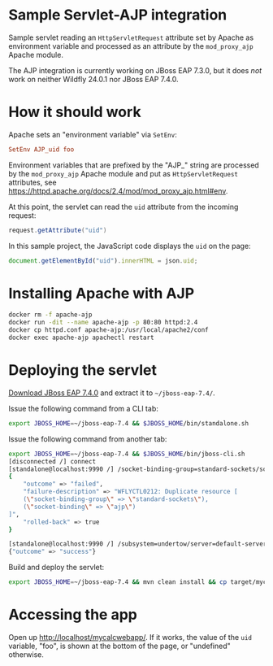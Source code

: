 Sample Servlet-AJP integration
===

Sample servlet reading an `HttpServletRequest` attribute set by Apache as environment variable and
processed as an attribute by the `mod_proxy_ajp` Apache module.

The AJP integration is currently working on JBoss EAP 7.3.0, but it does *not* work
on neither Wildfly 24.0.1 nor JBoss EAP 7.4.0.

How it should work
===

Apache sets an "environment variable" via `SetEnv`:

```conf
SetEnv AJP_uid foo
```

Environment variables that are prefixed by the "AJP_" string are processed by the `mod_proxy_ajp` Apache
module and put as `HttpServletRequest` attributes, see <https://httpd.apache.org/docs/2.4/mod/mod_proxy_ajp.html#env>.

At this point, the servlet can read the `uid` attribute from the incoming request:

```java
request.getAttribute("uid")
```

In this sample project, the JavaScript code displays the `uid` on the page:

```javascript
document.getElementById("uid").innerHTML = json.uid;
```

Installing Apache with AJP
===

```bash
docker rm -f apache-ajp 
docker run -dit --name apache-ajp -p 80:80 httpd:2.4
docker cp httpd.conf apache-ajp:/usr/local/apache2/conf
docker exec apache-ajp apachectl restart
```

Deploying the servlet
===

[Download JBoss EAP 7.4.0](https://developers.redhat.com/content-gateway/file/jboss-eap-7.4.0.zip)
and extract it to `~/jboss-eap-7.4/`.

Issue the following command from a CLI tab:

```bash
export JBOSS_HOME=~/jboss-eap-7.4 && $JBOSS_HOME/bin/standalone.sh
```

Issue the following command from another tab:

```bash
export JBOSS_HOME=~/jboss-eap-7.4 && $JBOSS_HOME/bin/jboss-cli.sh
[disconnected /] connect
[standalone@localhost:9990 /] /socket-binding-group=standard-sockets/socket-binding=ajp:add(port=8009)
{
    "outcome" => "failed",
    "failure-description" => "WFLYCTL0212: Duplicate resource [
    (\"socket-binding-group\" => \"standard-sockets\"),
    (\"socket-binding\" => \"ajp\")
]",
    "rolled-back" => true
}

[standalone@localhost:9990 /] /subsystem=undertow/server=default-server/ajp-listener=myListener:add(socket-binding=ajp, scheme=http, enabled=true)
{"outcome" => "success"}
```

Build and deploy the servlet:

```bash
export JBOSS_HOME=~/jboss-eap-7.4 && mvn clean install && cp target/mycalcwebapp.war $JBOSS_HOME/standalone/deployments
```

Accessing the app
===

Open up <http://localhost/mycalcwebapp/>. If it works, the value of the `uid` variable, "foo", is shown at the bottom of the page, or "undefined" otherwise.